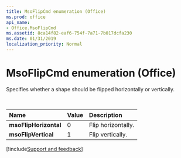 ```yaml
---
title: MsoFlipCmd enumeration (Office)
ms.prod: office
api_name:
- Office.MsoFlipCmd
ms.assetid: 8ca14f82-eaf6-754f-7a71-7b017dcfa230
ms.date: 01/31/2019
localization_priority: Normal
---
```



# MsoFlipCmd enumeration (Office)

Specifies whether a shape should be flipped horizontally or vertically.

<br/>

|Name|Value|Description|
|:-----|:-----|:-----|
|**msoFlipHorizontal**|0|Flip horizontally.|
|**msoFlipVertical**|1|Flip vertically.|

[!include[Support and feedback](~/includes/feedback-boilerplate.md)]